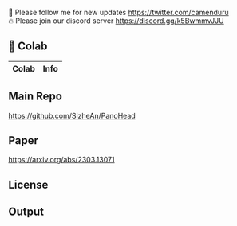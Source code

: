 🐣 Please follow me for new updates https://twitter.com/camenduru <br />
🔥 Please join our discord server https://discord.gg/k5BwmmvJJU

## 🦒 Colab

| Colab | Info
| --- | --- |

## Main Repo
https://github.com/SizheAn/PanoHead

## Paper
https://arxiv.org/abs/2303.13071

## License

## Output
